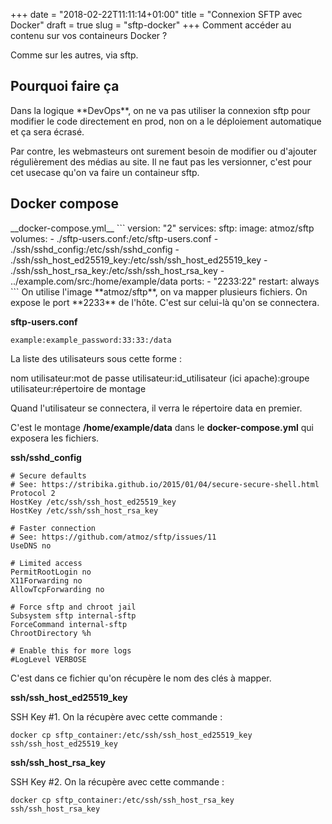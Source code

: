 +++
date = "2018-02-22T11:11:14+01:00"
title = "Connexion SFTP avec Docker"
draft = true
slug = "sftp-docker"
+++
Comment accéder au contenu sur vos containeurs Docker ?

Comme sur les autres, via sftp. 

<h2 class="post-title">Pourquoi faire ça</h2>
Dans la logique **DevOps**, on ne va pas utiliser la connexion sftp pour modifier
le code directement en prod, non on a le déploiement automatique et ça sera écrasé.

Par contre, les webmasteurs ont surement besoin de modifier ou d'ajouter régulièrement
des médias au site. Il ne faut pas les versionner, c'est pour cet usecase qu'on va
faire un containeur sftp.

<h2 class="post-title">Docker compose</h2>
__docker-compose.yml__
```
version: "2"
services:
  sftp:
    image: atmoz/sftp
    volumes:
        - ./sftp-users.conf:/etc/sftp-users.conf
        - ./ssh/sshd_config:/etc/ssh/sshd_config
        - ./ssh/ssh_host_ed25519_key:/etc/ssh/ssh_host_ed25519_key
        - ./ssh/ssh_host_rsa_key:/etc/ssh/ssh_host_rsa_key
        - ../example.com/src:/home/example/data
    ports:
        - "2233:22"
    restart: always
```
On utilise l'image **atmoz/sftp**, on va mapper plusieurs fichiers. 
On expose le port **2233** de l'hôte. C'est sur celui-là qu'on se connectera.

__sftp-users.conf__
```
example:example_password:33:33:/data
```
La liste des utilisateurs sous cette forme :

nom utilisateur:mot de passe utilisateur:id_utilisateur (ici apache):groupe utilisateur:répertoire de montage

Quand l'utilisateur se connectera, il verra le répertoire data en premier.

C'est le montage **/home/example/data** dans le __docker-compose.yml__ qui exposera les fichiers.

__ssh/sshd_config__
```
# Secure defaults
# See: https://stribika.github.io/2015/01/04/secure-secure-shell.html
Protocol 2
HostKey /etc/ssh/ssh_host_ed25519_key
HostKey /etc/ssh/ssh_host_rsa_key

# Faster connection
# See: https://github.com/atmoz/sftp/issues/11
UseDNS no

# Limited access
PermitRootLogin no
X11Forwarding no
AllowTcpForwarding no

# Force sftp and chroot jail
Subsystem sftp internal-sftp
ForceCommand internal-sftp
ChrootDirectory %h

# Enable this for more logs
#LogLevel VERBOSE
```
C'est dans ce fichier qu'on récupère le nom des clés à mapper.

__ssh/ssh_host_ed25519_key__

SSH Key #1. On la récupère avec cette commande :
```
docker cp sftp_container:/etc/ssh/ssh_host_ed25519_key ssh/ssh_host_ed25519_key
```

__ssh/ssh_host_rsa_key__

SSH Key #2. On la récupère avec cette commande :
```
docker cp sftp_container:/etc/ssh/ssh_host_rsa_key ssh/ssh_host_rsa_key
```